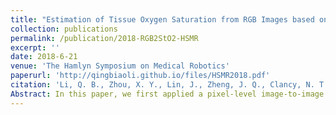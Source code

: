 ```yaml
---
title: "Estimation of Tissue Oxygen Saturation from RGB Images based on Pixel-level Image Translation"
collection: publications
permalink: /publication/2018-RGB2StO2-HSMR
excerpt: ''
date: 2018-6-21
venue: 'The Hamlyn Symposium on Medical Robotics'
paperurl: 'http://qingbiaoli.github.io/files/HSMR2018.pdf'
citation: 'Li, Q. B., Zhou, X. Y., Lin, J., Zheng, J. Q., Clancy, N. T., & Elson, D. S. (2018). Estimation of Tissue Oxygen Saturation from RGB Images based on Pixel-level Image Translation. arXiv preprint arXiv:1804.07116.'
Abstract: In this paper, we first applied a pixel-level image-to-image translation approach based on conditional Generative Adversarial Networks (cGAN) to estimate tissue oxygen saturation (StO2) from RGB images directly. The real-time performance and non-reliance on additional hardware, enable a seamless integration of the proposed method into surgical and diagnostic workflows with standard endoscope systems.
---
```





